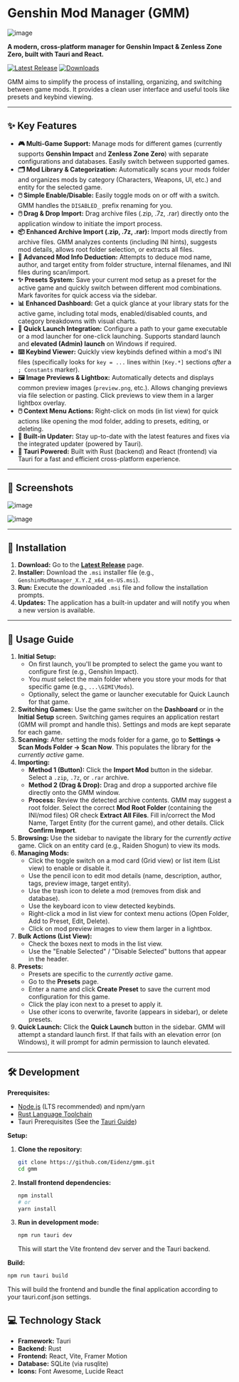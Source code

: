 # Genshin Mod Manager (GMM)

![image](https://github.com/user-attachments/assets/b70e9905-e7b4-404e-b117-dc0ab9df3fe5)

**A modern, cross-platform manager for Genshin Impact & Zenless Zone Zero, built with Tauri and React.**

[![Latest Release](https://img.shields.io/github/v/release/Eidenz/gmm-updates?label=Latest%20Release&style=for-the-badge)](https://github.com/Eidenz/gmm/releases/latest)
[![Downloads](https://img.shields.io/github/downloads/Eidenz/gmm-updates/total?style=for-the-badge)](https://github.com/Eidenz/gmm/releases)

GMM aims to simplify the process of installing, organizing, and switching between game mods. It provides a clean user interface and useful tools like presets and keybind viewing.

---

## ✨ Key Features

*   **🎮 Multi-Game Support:** Manage mods for different games (currently supports **Genshin Impact** and **Zenless Zone Zero**) with separate configurations and databases. Easily switch between supported games.
*   **🗂️ Mod Library & Categorization:** Automatically scans your mods folder and organizes mods by category (Characters, Weapons, UI, etc.) and entity for the selected game.
*   **🖱️ Simple Enable/Disable:** Easily toggle mods on or off with a switch. GMM handles the `DISABLED_` prefix renaming for you.
*   **🖱️ Drag & Drop Import:** Drag archive files (.zip, .7z, .rar) directly onto the application window to initiate the import process.
*   **📦 Enhanced Archive Import (.zip, .7z, .rar):** Import mods directly from archive files. GMM analyzes contents (including INI hints), suggests mod details, allows root folder selection, or extracts all files.
*   **🤖 Advanced Mod Info Deduction:** Attempts to deduce mod name, author, and target entity from folder structure, internal filenames, and INI files during scan/import.
*   **✨ Presets System:** Save your current mod setup as a preset for the active game and quickly switch between different mod combinations. Mark favorites for quick access via the sidebar.
*   **📊 Enhanced Dashboard:** Get a quick glance at your library stats for the active game, including total mods, enabled/disabled counts, and category breakdowns with visual charts.
*   **🚀 Quick Launch Integration:** Configure a path to your game executable or a mod launcher for one-click launching. Supports standard launch and **elevated (Admin) launch** on Windows if required.
*   **⌨️ Keybind Viewer:** Quickly view keybinds defined within a mod's INI files (specifically looks for `key = ...` lines within `[Key.*]` sections *after* a `; Constants` marker).
*   **🖼️ Image Previews & Lightbox:** Automatically detects and displays common preview images (`preview.png`, etc.). Allows changing previews via file selection or pasting. Click previews to view them in a larger lightbox overlay.
*   **🖱️ Context Menu Actions:** Right-click on mods (in list view) for quick actions like opening the mod folder, adding to presets, editing, or deleting.
*   **🔄 Built-in Updater:** Stay up-to-date with the latest features and fixes via the integrated updater (powered by Tauri).
*   **🦀 Tauri Powered:** Built with Rust (backend) and React (frontend) via Tauri for a fast and efficient cross-platform experience.

---

## 📸 Screenshots

![image](https://github.com/user-attachments/assets/8f378729-6029-48ed-a609-ac52f68bf961)

![image](https://github.com/user-attachments/assets/3c695fec-b311-4940-8948-e198b5db0f48)

---

## 💾 Installation

1.  **Download:** Go to the [**Latest Release**](https://github.com/Eidenz/gmm-updates/releases/latest) page.
2.  **Installer:** Download the `.msi` installer file (e.g., `GenshinModManager_X.Y.Z_x64_en-US.msi`).
3.  **Run:** Execute the downloaded `.msi` file and follow the installation prompts.
4.  **Updates:** The application has a built-in updater and will notify you when a new version is available.

---

## 🚀 Usage Guide

1.  **Initial Setup:**
    *   On first launch, you'll be prompted to select the game you want to configure first (e.g., Genshin Impact).
    *   You *must* select the main folder where you store your mods for that specific game (e.g., `...\GIMI\Mods`).
    *   Optionally, select the game or launcher executable for Quick Launch for that game.
2.  **Switching Games:** Use the game switcher on the **Dashboard** or in the **Initial Setup** screen. Switching games requires an application restart (GMM will prompt and handle this). Settings and mods are kept separate for each game.
3.  **Scanning:** After setting the mods folder for a game, go to **Settings -> Scan Mods Folder -> Scan Now**. This populates the library for the *currently active* game.
4.  **Importing:**
    *   **Method 1 (Button):** Click the **Import Mod** button in the sidebar. Select a `.zip`, `.7z`, or `.rar` archive.
    *   **Method 2 (Drag & Drop):** Drag and drop a supported archive file directly onto the GMM window.
    *   **Process:** Review the detected archive contents. GMM may suggest a root folder. Select the correct **Mod Root Folder** (containing the INI/mod files) OR check **Extract All Files**. Fill in/correct the Mod Name, Target Entity (for the current game), and other details. Click **Confirm Import**.
5.  **Browsing:** Use the sidebar to navigate the library for the *currently active* game. Click on an entity card (e.g., Raiden Shogun) to view its mods.
6.  **Managing Mods:**
    *   Click the toggle switch on a mod card (Grid view) or list item (List view) to enable or disable it.
    *   Use the pencil icon to edit mod details (name, description, author, tags, preview image, target entity).
    *   Use the trash icon to delete a mod (removes from disk and database).
    *   Use the keyboard icon to view detected keybinds.
    *   Right-click a mod in list view for context menu actions (Open Folder, Add to Preset, Edit, Delete).
    *   Click on mod preview images to view them larger in a lightbox.
7.  **Bulk Actions (List View):**
    *   Check the boxes next to mods in the list view.
    *   Use the "Enable Selected" / "Disable Selected" buttons that appear in the header.
8.  **Presets:**
    *   Presets are specific to the *currently active* game.
    *   Go to the **Presets** page.
    *   Enter a name and click **Create Preset** to save the current mod configuration for this game.
    *   Click the play icon next to a preset to apply it.
    *   Use other icons to overwrite, favorite (appears in sidebar), or delete presets.
9.  **Quick Launch:** Click the **Quick Launch** button in the sidebar. GMM will attempt a standard launch first. If that fails with an elevation error (on Windows), it will prompt for admin permission to launch elevated.

---

## 🛠️ Development

**Prerequisites:**

*   [Node.js](https://nodejs.org/) (LTS recommended) and npm/yarn
*   [Rust Language Toolchain](https://www.rust-lang.org/tools/install)
*   Tauri Prerequisites (See the [Tauri Guide](https://tauri.app/v1/guides/getting-started/prerequisites))

**Setup:**

1.  **Clone the repository:**
    ```bash
    git clone https://github.com/Eidenz/gmm.git
    cd gmm
    ```
2.  **Install frontend dependencies:**
    ```bash
    npm install
    # or
    yarn install
    ```
3.  **Run in development mode:**
    ```bash
    npm run tauri dev
    ```
    This will start the Vite frontend dev server and the Tauri backend.

**Build:**

```bash
npm run tauri build
```

This will build the frontend and bundle the final application according to your tauri.conf.json settings.

## 💻 Technology Stack

- **Framework:** Tauri
- **Backend:** Rust
- **Frontend:** React, Vite, Framer Motion
- **Database:** SQLite (via rusqlite)
- **Icons:** Font Awesome, Lucide React